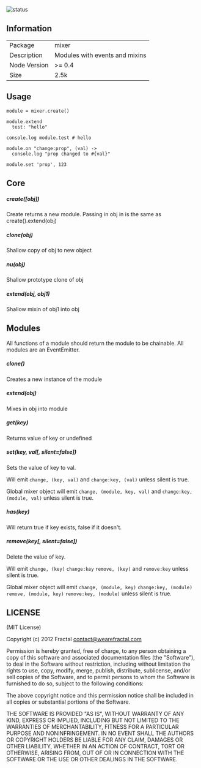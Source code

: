 ![status](https://secure.travis-ci.org/wearefractal/mixer.png?branch=master)

## Information

<table>
<tr> 
<td>Package</td><td>mixer</td>
</tr>
<tr>
<td>Description</td>
<td>Modules with events and mixins</td>
</tr>
<tr>
<td>Node Version</td>
<td>>= 0.4</td>
</tr>
<tr>
<td>Size</td>
<td>2.5k</td>
</tr>
</table>

## Usage

```coffee-script
module = mixer.create()

module.extend
  test: "hello"

console.log module.test # hello

module.on "change:prop", (val) ->
  console.log "prop changed to #{val}"

module.set 'prop', 123
```

## Core

##### create([obj])

Create returns a new module. Passing in obj in is the same as create().extend(obj)

##### clone(obj)

Shallow copy of obj to new object

##### nu(obj)

Shallow prototype clone of obj

##### extend(obj, obj1)

Shallow mixin of obj1 into obj

## Modules

All functions of a module should return the module to be chainable. All modules are an EventEmitter.

##### clone()

Creates a new instance of the module

##### extend(obj)

Mixes in obj into module

##### get(key)

Returns value of key or undefined

##### set(key, val[, silent=false])

Sets the value of key to val. 

Will emit ```change, (key, val)``` and ```change:key, (val)``` unless silent is true.

Global mixer object will emit ```change, (module, key, val)``` and ```change:key, (module, val)``` unless silent is true.

##### has(key)

Will return true if key exists, false if it doesn't.

##### remove(key[, silent=false])

Delete the value of key.

Will emit ```change, (key)``` ```change:key``` ```remove, (key)``` and ```remove:key``` unless silent is true.

Global mixer object will emit ```change, (module, key)``` ```change:key, (module)``` ```remove, (module, key)``` ```remove:key, (module)``` unless silent is true.

## LICENSE

(MIT License)

Copyright (c) 2012 Fractal <contact@wearefractal.com>

Permission is hereby granted, free of charge, to any person obtaining
a copy of this software and associated documentation files (the
"Software"), to deal in the Software without restriction, including
without limitation the rights to use, copy, modify, merge, publish,
distribute, sublicense, and/or sell copies of the Software, and to
permit persons to whom the Software is furnished to do so, subject to
the following conditions:

The above copyright notice and this permission notice shall be
included in all copies or substantial portions of the Software.

THE SOFTWARE IS PROVIDED "AS IS", WITHOUT WARRANTY OF ANY KIND,
EXPRESS OR IMPLIED, INCLUDING BUT NOT LIMITED TO THE WARRANTIES OF
MERCHANTABILITY, FITNESS FOR A PARTICULAR PURPOSE AND
NONINFRINGEMENT. IN NO EVENT SHALL THE AUTHORS OR COPYRIGHT HOLDERS BE
LIABLE FOR ANY CLAIM, DAMAGES OR OTHER LIABILITY, WHETHER IN AN ACTION
OF CONTRACT, TORT OR OTHERWISE, ARISING FROM, OUT OF OR IN CONNECTION
WITH THE SOFTWARE OR THE USE OR OTHER DEALINGS IN THE SOFTWARE.

